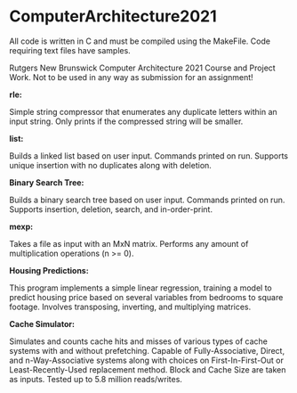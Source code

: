 # ComputerArchitecture2021

All code is written in C and must be compiled using the MakeFile. Code requiring text files have samples. 

Rutgers New Brunswick Computer Architecture 2021 Course and Project Work. Not to be used in any way as submission for an assignment! 

**rle:**

Simple string compressor that enumerates any duplicate letters within an input string. Only prints if the compressed string will be smaller. 

**list:**

Builds a linked list based on user input. Commands printed on run. Supports unique insertion with no duplicates along with deletion.

**Binary Search Tree:**

Builds a binary search tree based on user input. Commands printed on run. Supports insertion, deletion, search, and in-order-print.

**mexp:**

Takes a file as input with an MxN matrix. Performs any amount of multiplication operations (n >= 0).

**Housing Predictions:**

This program implements a simple linear regression, training a model to predict housing price based on several variables from bedrooms to square footage. Involves transposing, inverting, and multiplying matrices.

**Cache Simulator:**

Simulates and counts cache hits and misses of various types of cache systems with and without prefetching. Capable of Fully-Associative, Direct, and n-Way-Associative systems along with choices on First-In-First-Out or Least-Recently-Used replacement method. Block and Cache Size are taken as inputs. Tested up to 5.8 million reads/writes. 

